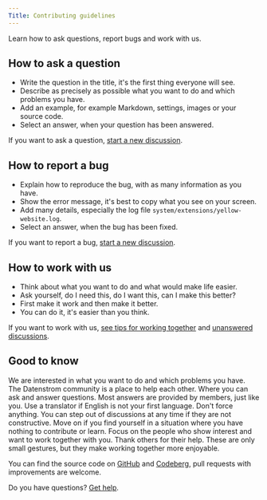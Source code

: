 ```yaml
---
Title: Contributing guidelines
---
```

Learn how to ask questions, report bugs and work with us.

## How to ask a question

* Write the question in the title, it's the first thing everyone will see.
* Describe as precisely as possible what you want to do and which problems you have.
* Add an example, for example Markdown, settings, images or your source code.
* Select an answer, when your question has been answered.

If you want to ask a question, [start a new discussion](https://github.com/datenstrom/community/discussions/categories/ask-a-question).

## How to report a bug

* Explain how to reproduce the bug, with as many information as you have.
* Show the error message, it's best to copy what you see on your screen.
* Add many details, especially the log file `system/extensions/yellow-website.log`.
* Select an answer, when the bug has been fixed.

If you want to report a bug, [start a new discussion](https://github.com/datenstrom/community/discussions/categories/report-a-bug).

## How to work with us

* Think about what you want to do and what would make life easier.
* Ask yourself, do I need this, do I want this, can I make this better?
* First make it work and then make it better.
* You can do it, it's easier than you think.

If you want to work with us, [see tips for working together](https://github.com/datenstrom/community/discussions/760) and [unanswered discussions](https://github.com/datenstrom/community/discussions?discussions_q=is%3Aunanswered+sort%3Adate_created).

## Good to know

We are interested in what you want to do and which problems you have. The Datenstrom community is a place to help each other. Where you can ask and answer questions. Most answers are provided by members, just like you. Use a translator if English is not your first language. Don't force anything. You can step out of discussions at any time if they are not constructive. Move on if you find yourself in a situation where you have nothing to contribute or learn. Focus on the people who show interest and want to work together with you. Thank others for their help. These are only small gestures, but they make working together more enjoyable.

You can find the source code on [GitHub](https://github.com/topics/datenstrom-yellow) and [Codeberg](https://codeberg.org/explore/repos?q=datenstrom-yellow&topic=1), pull requests with improvements are welcome.

Do you have questions? [Get help](.).
